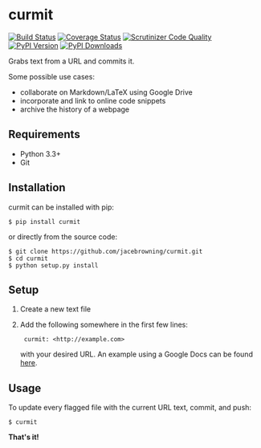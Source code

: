 curmit
======

[![Build Status](http://img.shields.io/travis/jacebrowning/curmit/master.svg)](https://travis-ci.org/jacebrowning/curmit)
[![Coverage Status](http://img.shields.io/coveralls/jacebrowning/curmit/master.svg)](https://coveralls.io/r/jacebrowning/curmit)
[![Scrutinizer Code Quality](http://img.shields.io/scrutinizer/g/jacebrowning/curmit.svg)](https://scrutinizer-ci.com/g/jacebrowning/curmit/?branch=master)
[![PyPI Version](http://img.shields.io/pypi/v/curmit.svg)](https://pypi.python.org/pypi/curmit)
[![PyPI Downloads](http://img.shields.io/pypi/dm/curmit.svg)](https://pypi.python.org/pypi/curmit)

Grabs text from a URL and commits it.

Some possible use cases:

 * collaborate on Markdown/LaTeX using Google Drive
 * incorporate and link to online code snippets 
 * archive the history of a webpage

Requirements
------------

* Python 3.3+
* Git

Installation
------------

curmit can be installed with pip:

```
$ pip install curmit
```

or directly from the source code:

```
$ git clone https://github.com/jacebrowning/curmit.git
$ cd curmit
$ python setup.py install
```

Setup
-----

1. Create a new text file
2. Add the following somewhere in the first few lines:

        curmit: <http://example.com>

    with your desired URL. An example using a Google Docs can be found [here](https://github.com/jacebrowning/curmit/blob/master/docs/sample.md).

Usage
-----

To update every flagged file with the current URL text, commit, and push:

```
$ curmit
```

**That's it!**
